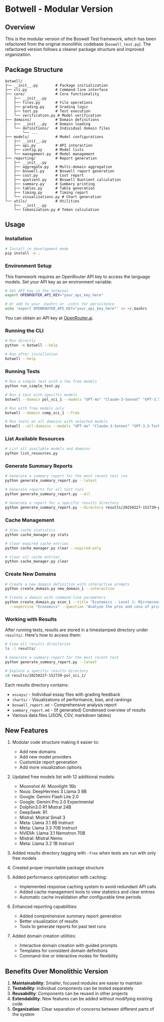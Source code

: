 # Botwell - Modular Version

## Overview
This is the modular version of the Boswell Test framework, which has been refactored from the original monolithic codebase (`boswell_test.py`). The refactored version follows a cleaner package structure and improved organization.

## Package Structure

```
botwell/
├── __init__.py        # Package initialization
├── cli.py             # Command-line interface
├── core/              # Core functionality
│   ├── __init__.py
│   ├── files.py       # File operations
│   ├── grading.py     # Grading logic
│   ├── test.py        # Test execution
│   └── verification.py # Model verification
├── domains/           # Domain definitions
│   ├── __init__.py    # Domain loading
│   └── definitions/   # Individual domain files
│       └── ...
├── models/            # Model configurations
│   ├── __init__.py
│   ├── api.py         # API interaction
│   ├── config.py      # Model lists
│   └── management.py  # Model management
├── reporting/         # Report generation
│   ├── __init__.py
│   ├── aggregate.py   # Multi-domain aggregation
│   ├── boswell.py     # Boswell report generation
│   ├── cost.py        # Cost report
│   ├── quotient.py    # Boswell Quotient calculation
│   ├── summary.py     # Summary printing
│   ├── tables.py      # Table generation
│   ├── timing.py      # Timing report
│   └── visualizations.py # Chart generation
└── utils/             # Utilities
    ├── __init__.py
    └── tokenization.py # Token calculation
```

## Usage

### Installation
```bash
# Install in development mode
pip install -e .
```

### Environment Setup
This framework requires an OpenRouter API key to access the language models. Set your API key as an environment variable:

```bash
# Set API key in the terminal
export OPENROUTER_API_KEY="your_api_key_here"

# Or add to your .bashrc or .zshrc for persistence
echo 'export OPENROUTER_API_KEY="your_api_key_here"' >> ~/.bashrc
```

You can obtain an API key at [OpenRouter.ai](https://openrouter.ai/).

### Running the CLI
```bash
# Run directly
python -m botwell --help

# Run after installation
botwell --help
```

### Running Tests
```bash
# Run a simple test with a few free models
python run_simple_test.py

# Run a test with specific models
botwell --domain pol_sci_1 --models "GPT-4o" "Claude-3-Sonnet" "GPT-3.5-Turbo" "Llama-3-8B" "Gemini Pro 1.5"

# Run with free models only
botwell --domain comp_sci_1 --free

# Run tests on all domains with selected models
botwell --all-domains --models "GPT-4o" "Claude-3-Sonnet" "GPT-3.5-Turbo"
```

### List Available Resources
```bash
# List all available models and domains
python list_resources.py
```

### Generate Summary Reports
```bash
# Generate a summary report for the most recent test run
python generate_summary_report.py --latest

# Generate reports for all test runs
python generate_summary_report.py --all

# Generate a report for a specific results directory
python generate_summary_report.py --directory results/20250227-152739-pol_sci_1
```

### Cache Management
```bash
# View cache statistics
python cache_manager.py stats

# Clear expired cache entries
python cache_manager.py clear --expired-only

# Clear all cache entries
python cache_manager.py clear
```

### Create New Domains
```bash
# Create a new domain definition with interactive prompts
python create_domain.py new_domain_1 --interactive

# Create a domain with command-line parameters
python create_domain.py econ_1 --title "Economics - Level 1: Microeconomics" \
  --expertise "Economics" --question "Analyze the pros and cons of price controls..."
```

### Working with Results
After running tests, results are stored in a timestamped directory under `results/`. Here's how to access them:

```bash
# View all results directories
ls -l results/

# Generate a summary report for the most recent test
python generate_summary_report.py --latest

# Explore a specific results directory
cd results/20250227-152739-pol_sci_1/
```

Each results directory contains:
- `essays/` - Individual essay files with grading feedback
- `charts/` - Visualizations of performance, bias, and rankings
- `boswell_report.md` - Comprehensive analysis report
- `summary_report.md` - (If generated) Condensed overview of results
- Various data files (JSON, CSV, markdown tables)

## New Features

1. Modular code structure making it easier to:
   - Add new domains
   - Add new model providers
   - Customize report generation
   - Add more visualization options
   
2. Updated free models list with 12 additional models:
   - Moonshot AI: Moonlight 16b
   - Nous: DeepHermes 3 Llama 3 8B
   - Google: Gemini Flash Lite 2.0
   - Google: Gemini Pro 2.0 Experimental
   - Dolphin3.0 R1 Mistral 24B
   - DeepSeek: R1
   - Mistral: Mistral Small 3
   - Meta: Llama 3.1 8B Instruct
   - Meta: Llama 3.3 70B Instruct
   - NVIDIA: Llama 3.1 Nemotron 70B
   - Mistral: Mistral Nemo
   - Meta: Llama 3.2 1B Instruct

3. Added results directory tagging with `-free` when tests are run with only free models

4. Created proper importable package structure

5. Added performance optimization with caching:
   - Implemented response caching system to avoid redundant API calls
   - Added cache management tools to view statistics and clear entries
   - Automatic cache invalidation after configurable time periods

6. Enhanced reporting capabilities:
   - Added comprehensive summary report generation
   - Better visualization of results
   - Tools to generate reports for past test runs

7. Added domain creation utilities:
   - Interactive domain creation with guided prompts
   - Templates for consistent domain definitions
   - Command-line or interactive modes for flexibility

## Benefits Over Monolithic Version

1. **Maintainability**: Smaller, focused modules are easier to maintain
2. **Testability**: Individual components can be tested separately
3. **Reusability**: Components can be reused in other projects
4. **Extendability**: New features can be added without modifying existing code
5. **Organization**: Clear separation of concerns between different parts of the system